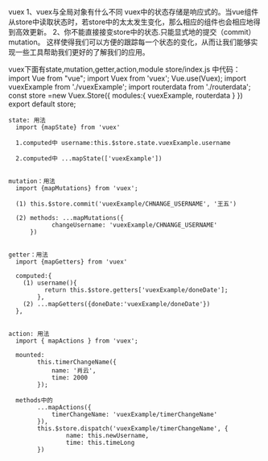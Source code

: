 vuex 
1、vuex与全局对象有什么不同
  vuex中的状态存储是响应式的。当vue组件从store中读取状态时，若store中的太太发生变化，那么相应的组件也会相应地得到高效更新。
2、你不能直接接变store中的状态.只能显式地的提交（commit） mutation。 这样使得我们可以方便的跟踪每一个状态的变化，从而让我们能够实现一些工具帮助我们更好的了解我们的应用。

vuex下面有state,mutation,getter,action,module
    store/index.js 中代码： 
    import Vue from "vue";
    import Vuex from 'vuex';
    Vue.use(Vuex);
    import vuexExample from './vuexExample';
    import routerdata from './routerdata';
    const store =new Vuex.Store({
        modules:{
            vuexExample,
            routerdata
        }
    })
    export default store;


    state: 用法
      import {mapState} from 'vuex'

      1.computed中 username:this.$store.state.vuexExample.username 

      2.computed中 ...mapState(['vuexExample'])


    mutation：用法
      import {mapMutations} from 'vuex';
      
      (1) this.$store.commit('vuexExample/CHNANGE_USERNAME', '王五')

      (2) methods: ...mapMutations({
                changeUsername: 'vuexExample/CHNANGE_USERNAME'
          })


    getter：用法
      import {mapGetters} from 'vuex'

      computed:{
        (1) username(){
              return this.$store.getters['vuexExample/doneDate'];
            },
        (2) ...mapGetters({doneDate:'vuexExample/doneDate'})
      },


    action: 用法
      import { mapActions } from 'vuex';

      mounted:  
            this.timerChangeName({
                name: '肖云',
                time: 2000
            });

      methods中的 
            ...mapActions({
                timerChangeName: 'vuexExample/timerChangeName'
            }),
            this.$store.dispatch('vuexExample/timerChangeName', {
                    name: this.newUsername,
                    time: this.timeLong
            })